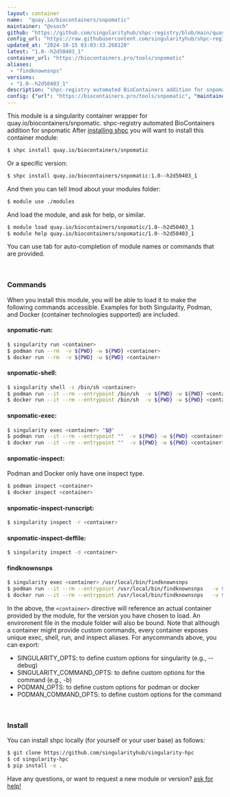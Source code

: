```yaml
---
layout: container
name:  "quay.io/biocontainers/snpomatic"
maintainer: "@vsoch"
github: "https://github.com/singularityhub/shpc-registry/blob/main/quay.io/biocontainers/snpomatic/container.yaml"
config_url: "https://raw.githubusercontent.com/singularityhub/shpc-registry/main/quay.io/biocontainers/snpomatic/container.yaml"
updated_at: "2024-10-15 03:03:33.268120"
latest: "1.0--h2d50403_1"
container_url: "https://biocontainers.pro/tools/snpomatic"
aliases:
 - "findknownsnps"
versions:
 - "1.0--h2d50403_1"
description: "shpc-registry automated BioContainers addition for snpomatic"
config: {"url": "https://biocontainers.pro/tools/snpomatic", "maintainer": "@vsoch", "description": "shpc-registry automated BioContainers addition for snpomatic", "latest": {"1.0--h2d50403_1": "sha256:25118a57af5272dbb5f857f5f8fc73bd62f3870badffc9621675e8c2a9ffbbc7"}, "tags": {"1.0--h2d50403_1": "sha256:25118a57af5272dbb5f857f5f8fc73bd62f3870badffc9621675e8c2a9ffbbc7"}, "docker": "quay.io/biocontainers/snpomatic", "aliases": {"findknownsnps": "/usr/local/bin/findknownsnps"}}
---
```


This module is a singularity container wrapper for quay.io/biocontainers/snpomatic.
shpc-registry automated BioContainers addition for snpomatic
After [installing shpc](#install) you will want to install this container module:


```bash
$ shpc install quay.io/biocontainers/snpomatic
```

Or a specific version:

```bash
$ shpc install quay.io/biocontainers/snpomatic:1.0--h2d50403_1
```

And then you can tell lmod about your modules folder:

```bash
$ module use ./modules
```

And load the module, and ask for help, or similar.

```bash
$ module load quay.io/biocontainers/snpomatic/1.0--h2d50403_1
$ module help quay.io/biocontainers/snpomatic/1.0--h2d50403_1
```

You can use tab for auto-completion of module names or commands that are provided.

<br>

### Commands

When you install this module, you will be able to load it to make the following commands accessible.
Examples for both Singularity, Podman, and Docker (container technologies supported) are included.

#### snpomatic-run:

```bash
$ singularity run <container>
$ podman run --rm  -v ${PWD} -w ${PWD} <container>
$ docker run --rm  -v ${PWD} -w ${PWD} <container>
```

#### snpomatic-shell:

```bash
$ singularity shell -s /bin/sh <container>
$ podman run --it --rm --entrypoint /bin/sh  -v ${PWD} -w ${PWD} <container>
$ docker run --it --rm --entrypoint /bin/sh  -v ${PWD} -w ${PWD} <container>
```

#### snpomatic-exec:

```bash
$ singularity exec <container> "$@"
$ podman run --it --rm --entrypoint ""  -v ${PWD} -w ${PWD} <container> "$@"
$ docker run --it --rm --entrypoint ""  -v ${PWD} -w ${PWD} <container> "$@"
```

#### snpomatic-inspect:

Podman and Docker only have one inspect type.

```bash
$ podman inspect <container>
$ docker inspect <container>
```

#### snpomatic-inspect-runscript:

```bash
$ singularity inspect -r <container>
```

#### snpomatic-inspect-deffile:

```bash
$ singularity inspect -d <container>
```


#### findknownsnps

```bash
$ singularity exec <container> /usr/local/bin/findknownsnps
$ podman run --it --rm --entrypoint /usr/local/bin/findknownsnps   -v ${PWD} -w ${PWD} <container> -c " $@"
$ docker run --it --rm --entrypoint /usr/local/bin/findknownsnps   -v ${PWD} -w ${PWD} <container> -c " $@"
```



In the above, the `<container>` directive will reference an actual container provided
by the module, for the version you have chosen to load. An environment file in the
module folder will also be bound. Note that although a container
might provide custom commands, every container exposes unique exec, shell, run, and
inspect aliases. For anycommands above, you can export:

 - SINGULARITY_OPTS: to define custom options for singularity (e.g., --debug)
 - SINGULARITY_COMMAND_OPTS: to define custom options for the command (e.g., -b)
 - PODMAN_OPTS: to define custom options for podman or docker
 - PODMAN_COMMAND_OPTS: to define custom options for the command

<br>

### Install

You can install shpc locally (for yourself or your user base) as follows:

```bash
$ git clone https://github.com/singularityhub/singularity-hpc
$ cd singularity-hpc
$ pip install -e .
```

Have any questions, or want to request a new module or version? [ask for help!](https://github.com/singularityhub/singularity-hpc/issues)